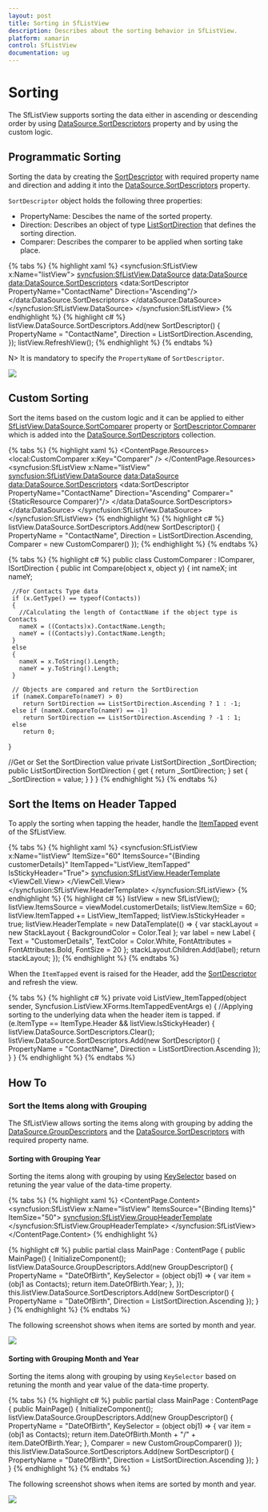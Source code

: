 ```yaml
---
layout: post
title: Sorting in SfListView
description: Describes about the sorting behavior in SfListView.
platform: xamarin
control: SfListView
documentation: ug
---
```


# Sorting 

The SfListView supports sorting the data either in ascending or descending order by using [DataSource.SortDescriptors](https://help.syncfusion.com/cr/cref_files/xamarin/datasource/Syncfusion.DataSource.Portable~Syncfusion.DataSource.DataSource~SortDescriptors.html) property and by using the custom logic.

## Programmatic Sorting

Sorting the data by creating the [SortDescriptor](https://help.syncfusion.com/cr/cref_files/xamarin/datasource/Syncfusion.DataSource.Portable~Syncfusion.DataSource.SortDescriptor.html) with required property name and direction and adding it into the [DataSource.SortDescriptors](https://help.syncfusion.com/cr/cref_files/xamarin/datasource/Syncfusion.DataSource.Portable~Syncfusion.DataSource.DataSource~SortDescriptors.html) property.

`SortDescriptor` object holds the following three properties:

* PropertyName: Descibes the name of the sorted property.
* Direction: Describes an object of type [ListSortDirection](https://help.syncfusion.com/cr/cref_files/xamarin/datasource/Syncfusion.DataSource.Portable~Syncfusion.DataSource.ListSortDirection.html) that defines the sorting direction.
* Comparer: Describes the comparer to be applied when sorting take place.

{% tabs %}
{% highlight xaml %}
<syncfusion:SfListView x:Name="listView">
  <syncfusion:SfListView.DataSource>
    <data:DataSource>
      <data:DataSource.SortDescriptors>
        <data:SortDescriptor PropertyName="ContactName" Direction="Ascending"/>
      </data:DataSource.SortDescriptors>
    </dataSource:DataSource>
  </syncfusion:SfListView.DataSource>
</syncfusion:SfListView>
{% endhighlight %}
{% highlight c# %}
listView.DataSource.SortDescriptors.Add(new SortDescriptor()
{
  PropertyName = "ContactName",
  Direction = ListSortDirection.Ascending,
}); 
listView.RefreshView();
{% endhighlight %}
{% endtabs %}

N> It is mandatory to specify the `PropertyName` of `SortDescriptor`.

![](SfListView_images/SfListView-Sorting.png)

## Custom Sorting

Sort the items based on the custom logic and it can be applied to either [SfListView.DataSource.SortComparer](https://help.syncfusion.com/cr/cref_files/xamarin/datasource/Syncfusion.DataSource.Portable~Syncfusion.DataSource.DataSource~SortComparer.html) property or [SortDescriptor.Comparer](https://help.syncfusion.com/cr/cref_files/xamarin/datasource/Syncfusion.DataSource.Portable~Syncfusion.DataSource.SortDescriptor~Comparer.html) which is added into the [DataSource.SortDescriptors](https://help.syncfusion.com/cr/cref_files/xamarin/datasource/Syncfusion.DataSource.Portable~Syncfusion.DataSource.DataSource~SortDescriptors.html) collection.

{% tabs %}
{% highlight xaml %}
<ContentPage>
  <ContentPage.Resources>
    <ResourceDictionary>
      <local:CustomComparer x:Key="Comparer" />
    </ResourceDictionary>
  </ContentPage.Resources>
  <syncfusion:SfListView x:Name="listView"
    <syncfusion:SfListView.DataSource>
      <data:DataSource>
        <data:DataSource.SortDescriptors>
          <data:SortDescriptor PropertyName="ContactName" Direction="Ascending" 
                               Comparer="{StaticResource Comparer}"/>
        </data:DataSource.SortDescriptors>
      </data:DataSource>
    </syncfusion:SfListView.DataSource>
  </syncfusion:SfListView>
</ContentPage>
{% endhighlight %}
{% highlight c# %}
listView.DataSource.SortDescriptors.Add(new SortDescriptor()
{
  PropertyName = "ContactName",
  Direction = ListSortDirection.Ascending,
  Comparer = new CustomComparer()
});
{% endhighlight %}
{% endtabs %}

{% tabs %}
{% highlight c# %}
public class CustomComparer : IComparer<object>, ISortDirection
{
  public int Compare(object x, object y)
  {
     int nameX;
     int nameY;

     //For Contacts Type data
     if (x.GetType() == typeof(Contacts))
     {
       //Calculating the length of ContactName if the object type is Contacts
       nameX = ((Contacts)x).ContactName.Length;
       nameY = ((Contacts)y).ContactName.Length;
     }
     else
     {
       nameX = x.ToString().Length;
       nameY = y.ToString().Length;
     }

     // Objects are compared and return the SortDirection
     if (nameX.CompareTo(nameY) > 0)
        return SortDirection == ListSortDirection.Ascending ? 1 : -1;
     else if (nameX.CompareTo(nameY) == -1)
        return SortDirection == ListSortDirection.Ascending ? -1 : 1;
     else
        return 0;
   }

   //Get or Set the SortDirection value
   private ListSortDirection _SortDirection;
   public ListSortDirection SortDirection
   {
     get { return _SortDirection; }
     set { _SortDirection = value; }
   }
}
{% endhighlight %}
{% endtabs %}

## Sort the Items on Header Tapped

To apply the sorting when tapping the header, handle the [ItemTapped](https://help.syncfusion.com/cr/cref_files/xamarin/sflistview/Syncfusion.SfListView.XForms~Syncfusion.ListView.XForms.SfListView~ItemTapped_EV.html) event of the SfListView.

{% tabs %}
{% highlight xaml %}
<syncfusion:SfListView x:Name="listView" ItemSize="60"
                       ItemsSource="{Binding customerDetails}" 
                       ItemTapped="ListView_ItemTapped" 
                       IsStickyHeader="True">
  <syncfusion:SfListView.HeaderTemplate>
    <DataTemplate>
      <ViewCell>
        <ViewCell.View>
          <StackLayout BackgroundColor="Teal">
            <Label TextColor="White" FontSize="20" FontAttributes="Bold" Text="CustomerDetails" />
          </StackLayout>
        </ViewCell.View>
      </ViewCell>
    </DataTemplate>
  </syncfusion:SfListView.HeaderTemplate>
</syncfusion:SfListView>
{% endhighlight %}
{% highlight c# %}
listView = new SfListView();
listView.ItemsSource = viewModel.customerDetails;
listView.ItemSize = 60;
listView.ItemTapped += ListView_ItemTapped;
listView.IsStickyHeader = true;
listView.HeaderTemplate = new DataTemplate(() => 
{
  var stackLayout = new StackLayout { BackgroundColor = Color.Teal };
  var label = new Label { Text = "CustomerDetails", TextColor = Color.White, 
                          FontAttributes = FontAttributes.Bold, FontSize = 20 };
  stackLayout.Children.Add(label);
  return stackLayout;
});
{% endhighlight %}
{% endtabs %}

When the `ItemTapped` event is raised for the Header, add the [SortDescriptor](https://help.syncfusion.com/cr/cref_files/xamarin/datasource/Syncfusion.DataSource.Portable~Syncfusion.DataSource.SortDescriptor.html) and refresh the view.

{% tabs %}
{% highlight c# %}
private void ListView_ItemTapped(object sender, Syncfusion.ListView.XForms.ItemTappedEventArgs e)
{
  //Applying sorting to the underlying data when the header item is tapped.
  if (e.ItemType == ItemType.Header && listView.IsStickyHeader)
  {
    listView.DataSource.SortDescriptors.Clear();
    listView.DataSource.SortDescriptors.Add(new SortDescriptor()
    {
      PropertyName = "ContactName",
      Direction = ListSortDirection.Ascending
    });
  }
}
{% endhighlight %}
{% endtabs %}

## How To

### Sort the Items along with Grouping
 
The SfListView allows sorting the items along with grouping by adding the [DataSource.GroupDescriptors](https://help.syncfusion.com/cr/cref_files/xamarin/datasource/Syncfusion.DataSource.Portable~Syncfusion.DataSource.DataSource~GroupDescriptors.html) and the [DataSource.SortDescriptors](https://help.syncfusion.com/cr/cref_files/xamarin/datasource/Syncfusion.DataSource.Portable~Syncfusion.DataSource.DataSource~SortDescriptors.html) with required property name. 

#### Sorting with Grouping Year

Sorting the items along with grouping by using [KeySelector](https://help.syncfusion.com/cr/cref_files/xamarin/datasource/Syncfusion.DataSource.Portable~Syncfusion.DataSource.GroupDescriptor~KeySelector.html) based on retuning the year value of the data-time property.

{% tabs %}
{% highlight xaml %}
<ContentPage xmlns:listView="clr-namespace:Syncfusion.ListView.XForms;assembly=Syncfusion.SfListView.XForms"
             xmlns:dataSource="clr-namespace:Syncfusion.DataSource;assembly=Syncfusion.DataSource.Portable">
  <ContentPage.Content>
    <syncfusion:SfListView x:Name="listView" ItemsSource="{Binding Items}" ItemSize="50">
      <syncfusion:SfListView.GroupHeaderTemplate>
        <DataTemplate>
          <Label Text= "{Binding Key}" BackgroundColor="Teal" FontAttributes="Bold" TextColor="White"/>
        </DataTemplate>
      </syncfusion:SfListView.GroupHeaderTemplate>
    </syncfusion:SfListView>
  </ContentPage.Content>
</ContentPage>
{% endhighlight %}

{% highlight c# %}
public partial class MainPage : ContentPage
{
   public MainPage()
   {
       InitializeComponent();   
       listView.DataSource.GroupDescriptors.Add(new GroupDescriptor()
       {
           PropertyName = "DateOfBirth",
           KeySelector = (object obj1) =>
           {
               var item = (obj1 as Contacts);
               return item.DateOfBirth.Year;
           },
       });
       this.listView.DataSource.SortDescriptors.Add(new SortDescriptor()
       {
           PropertyName = "DateOfBirth",
           Direction = ListSortDirection.Ascending
       });
   }
}
{% endhighlight %}
{% endtabs %}

The following screenshot shows when items are sorted by month and year.

![](SfListView_images/SfListView-Sorting1.png)

#### Sorting with Grouping Month and Year

Sorting the items along with grouping by using `KeySelector` based on retuning the month and year value of the data-time property.

{% tabs %}
{% highlight c# %}
public partial class MainPage : ContentPage
{
   public MainPage()
   {
       InitializeComponent();
       listView.DataSource.GroupDescriptors.Add(new GroupDescriptor()
       {
           PropertyName = "DateOfBirth",
           KeySelector = (object obj1) =>
           {
               var item = (obj1 as Contacts);
               return item.DateOfBirth.Month + "/" + item.DateOfBirth.Year;
           },
           Comparer = new CustomGroupComparer()
       });
       this.listView.DataSource.SortDescriptors.Add(new SortDescriptor()
       {
           PropertyName = "DateOfBirth",
           Direction = ListSortDirection.Ascending
       });
   }
}
{% endhighlight %}
{% endtabs %}

The following screenshot shows when items are sorted by month and year.

![](SfListView_images/SfListView-Sorting2.png)

